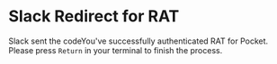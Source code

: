 <script src='get_params.js'></script>

# Slack Redirect for RAT

<script>
findGetParameter("code");
</script>

Slack sent the codeYou've successfully authenticated RAT for Pocket. Please press `Return` in your terminal to finish the process.

